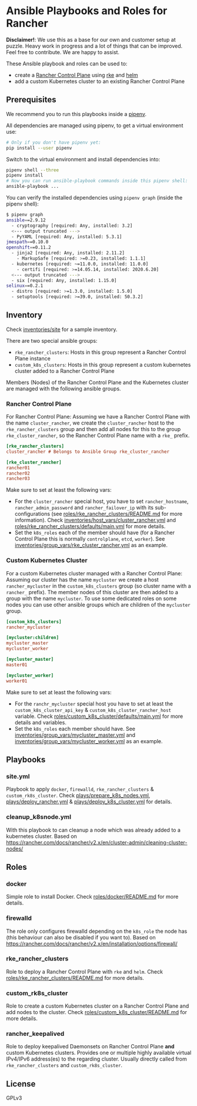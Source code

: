 # Ansible Playbooks and Roles for Rancher

**Disclaimer!**: We use this as a base for our own and customer setup at puzzle. Heavy work in progress and a lot of things that can be improved.
Feel free to contribute. We are happy to assist.

These Ansible playbook and roles can be used to:
* create a [Rancher Control Plane](https://rancher.com/) using [rke](https://github.com/rancher/rke) and [helm](https://helm.sh/)
* add a custom Kubernetes cluster to an existing Rancher Control Plane

## Prerequisites
We recommend you to run this playbooks inside a [pipenv](https://pipenv.pypa.io/en/latest/).

All dependencies are managed using pipenv, to get a virtual environment use:
```bash
# Only if you don't have pipenv yet:
pip install --user pipenv
```

Switch to the virtual environment and install dependencies into:
```bash
pipenv shell --three
pipenv install
# Now you can run ansible-playbook commands inside this pipenv shell:
ansible-playbook ...
```

You can verify the installed dependencies using `pipenv graph` (inside the pipenv shell):
```bash
$ pipenv graph
ansible==2.9.12
  - cryptography [required: Any, installed: 3.2]
  <--- output truncated --->
  - PyYAML [required: Any, installed: 5.3.1]
jmespath==0.10.0
openshift==0.11.2
  - jinja2 [required: Any, installed: 2.11.2]
    - MarkupSafe [required: >=0.23, installed: 1.1.1]
  - kubernetes [required: ~=11.0.0, installed: 11.0.0]
    - certifi [required: >=14.05.14, installed: 2020.6.20]
  <--- output truncated --->
  - six [required: Any, installed: 1.15.0]
selinux==0.2.1
  - distro [required: >=1.3.0, installed: 1.5.0]
  - setuptools [required: >=39.0, installed: 50.3.2]
```

## Inventory

Check [inventories/site](./inventories/site) for a sample inventory.

There are two special ansible groups:
* `rke_rancher_clusters`: Hosts in this group represent a Rancher Control Plane instance
* `custom_k8s_clusters`: Hosts in this group represent a custom kubernetes cluster added to a Rancher Control Plane

Members (Nodes) of the Rancher Control Plane and the Kubernetes cluster are managed with the following ansible groups.

### Rancher Control Plane

For Rancher Control Plane: Assuming we have a Rancher Control Plane with the name `cluster_rancher`, we create the `cluster_rancher` host to the `rke_rancher_clusters` group and then add all nodes for this to the group `rke_cluster_rancher`, so the Rancher Control Plane name with a `rke_` prefix.

```ini
[rke_rancher_clusters]
cluster_rancher # Belongs to Ansible Group rke_cluster_rancher

[rke_cluster_rancher]
rancher01
rancher02
rancher03

```

Make sure to set at least the following vars:
* For the `cluster_rancher` special host, you have to set `rancher_hostname`, `rancher_admin_password` and `rancher_failover_ip` with its sub-configurations (see [roles/rke_rancher_clusters/README.md](roles/rke_rancher_clusters/README.md) for more information). Check [inventories/host_vars/cluster_rancher.yml](./inventories/host_vars/cluster_rancher.yml) and [roles/rke_rancher_clusters/defaults/main.yml](./roles/rke_rancher_clusters/defaults/main.yml]) for more details.
* Set the `k8s_roles` each of the member should have (for a Rancher Control Plane this is normally `controlplane`, `etcd`, `worker`). See [inventories/group_vars/rke_cluster_rancher.yml](./inventories/group_vars/rke_cluster_rancher.yml) as an example.


### Custom Kubernetes Cluster

For a custom Kubernetes cluster managed with a Rancher Control Plane: Assuming our cluster has the name `mycluster` we create a host `rancher_mycluster` in the `custom_k8s_clusters` group (so cluster name with a `rancher_` prefix). The member nodes of this cluster are then added to a group with the name `mycluster`. To use some dedicated roles on some nodes you can use other ansible groups which are children of the `mycluster` group. 


```ini
[custom_k8s_clusters]
rancher_mycluster

[mycluster:children]
mycluster_master
mycluster_worker

[mycluster_master]
master01

[mycluster_worker]
worker01
```

Make sure to set at least the following vars:
* For the `ranchr_mycluster` special host you have to set at least the `custom_k8s_cluster_api_key` & `custom_k8s_cluster_rancher_host` variable. Check [roles/custom_k8s_cluster/defaults/main.yml](./roles/custom_k8s_cluster/defaults/main.yml]) for more details and variables.
* Set the `k8s_roles` each member should have. See [inventories/group_vars/mycluster_master.yml](./inventories/group_vars/mycluster_master.yml) and [inventories/group_vars/mycluster_worker.yml](./inventories/group_vars/mycluster_worker.yml) as an example.

## Playbooks

### site.yml

Playbook to apply `docker`, `firewalld`, `rke_rancher_clusters` & `custom_rk8s_cluster`. Check [plays/prepare_k8s_nodes.yml](./plays/prepare_k8s_nodes.yml), [plays/deploy_rancher.yml](./plays/deploy_rancher.yml) & [plays/deploy_k8s_cluster.yml](./plays/deploy_k8s_cluster.yml) for details.

### cleanup_k8snode.yml

With this playbook to can cleanup a node which was already added to a kubernetes cluster. Based on https://rancher.com/docs/rancher/v2.x/en/cluster-admin/cleaning-cluster-nodes/

## Roles

### docker

Simple role to install Docker. Check [roles/docker/README.md](./roles/docker/README.md) for more details.

### firewalld

The role only configures firewalld depending on the `k8s_role` the node has (this behaviour can also be disabled if you want to). Based on https://rancher.com/docs/rancher/v2.x/en/installation/options/firewall/

### rke_rancher_clusters

Role to deploy a Rancher Control Plane with `rke` and `helm`. Check [roles/rke_rancher_clusters/README.md](./roles/rke_rancher_clusters/README.md) for more details.

### custom_rk8s_cluster

Role to create a custom Kubernetes cluster on a Rancher Control Plane and add nodes to the cluster. Check [roles/custom_k8s_cluster/README.md](./roles/custom_k8s_cluster/README.md) for more details.

### rancher_keepalived

Role to deploy keepalived Daemonsets on Rancher Control Plane **and** custom Kubernetes clusters. Provides one or multiple highly available virtual IPv4/IPv6 address(es) to the regarding cluster. Usually directly called from `rke_rancher_clusters` and `custom_rk8s_cluster`.

## License

GPLv3
